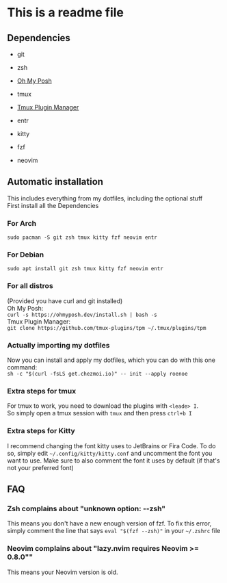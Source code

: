 # This is a readme file

## Dependencies
* git
* zsh
* [Oh My Posh](https://ohmyposh.dev/docs/installation/linux)

* tmux
* [Tmux Plugin Manager](https://github.com/tmux-plugins/tpm)
* entr
* kitty
* fzf
* neovim

## Automatic installation
This includes everything from my dotfiles, including the optional stuff\
First install all the Dependencies

### For Arch
`sudo pacman -S git zsh tmux kitty fzf neovim entr`

### For Debian
`sudo apt install git zsh tmux kitty fzf neovim entr`

### For all distros
(Provided you have curl and git installed)\
Oh My Posh:\
`curl -s https://ohmyposh.dev/install.sh | bash -s`\
Tmux Plugin Manager:\
`git clone https://github.com/tmux-plugins/tpm ~/.tmux/plugins/tpm`

### Actually importing my dotfiles
Now you can install and apply my dotfiles, which you can do with this one command:\
`sh -c "$(curl -fsLS get.chezmoi.io)" -- init --apply roenoe`

### Extra steps for tmux
For tmux to work, you need to download the plugins with `<leade> I`.\
So simply open a tmux session with `tmux` and then press `ctrl+b I`

### Extra steps for Kitty
I recommend changing the font kitty uses to JetBrains or Fira Code. To do so, simply edit `~/.config/kitty/kitty.conf` and uncomment the font you want to use. Make sure to also comment the font it uses by default (if that's not your preferred font)

## FAQ
### Zsh complains about "unknown option: --zsh"
This means you don't have a new enough version of fzf. To fix this error, simply comment the line that says `eval "$(fzf --zsh)"` in your `~/.zshrc` file

### Neovim complains about "lazy.nvim requires Neovim >= 0.8.0""
This means your Neovim version is old.

